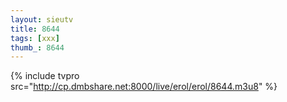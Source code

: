 ```yaml
--- 
layout: sieutv
title: 8644
tags: [xxx]
thumb_: 8644
---
```

{% include tvpro src="http://cp.dmbshare.net:8000/live/erol/erol/8644.m3u8" %} 
